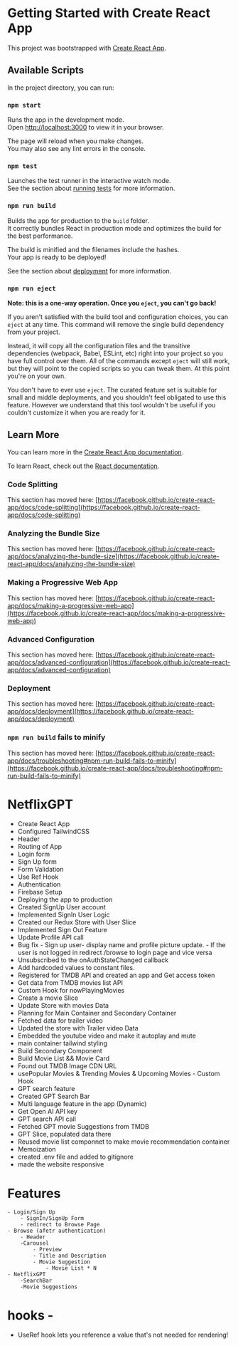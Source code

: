 # Getting Started with Create React App

This project was bootstrapped with [Create React App](https://github.com/facebook/create-react-app).

## Available Scripts

In the project directory, you can run:

### `npm start`

Runs the app in the development mode.\
Open [http://localhost:3000](http://localhost:3000) to view it in your browser.

The page will reload when you make changes.\
You may also see any lint errors in the console.

### `npm test`

Launches the test runner in the interactive watch mode.\
See the section about [running tests](https://facebook.github.io/create-react-app/docs/running-tests) for more information.

### `npm run build`

Builds the app for production to the `build` folder.\
It correctly bundles React in production mode and optimizes the build for the best performance.

The build is minified and the filenames include the hashes.\
Your app is ready to be deployed!

See the section about [deployment](https://facebook.github.io/create-react-app/docs/deployment) for more information.

### `npm run eject`

**Note: this is a one-way operation. Once you `eject`, you can't go back!**

If you aren't satisfied with the build tool and configuration choices, you can `eject` at any time. This command will remove the single build dependency from your project.

Instead, it will copy all the configuration files and the transitive dependencies (webpack, Babel, ESLint, etc) right into your project so you have full control over them. All of the commands except `eject` will still work, but they will point to the copied scripts so you can tweak them. At this point you're on your own.

You don't have to ever use `eject`. The curated feature set is suitable for small and middle deployments, and you shouldn't feel obligated to use this feature. However we understand that this tool wouldn't be useful if you couldn't customize it when you are ready for it.

## Learn More

You can learn more in the [Create React App documentation](https://facebook.github.io/create-react-app/docs/getting-started).

To learn React, check out the [React documentation](https://reactjs.org/).

### Code Splitting

This section has moved here: [https://facebook.github.io/create-react-app/docs/code-splitting](https://facebook.github.io/create-react-app/docs/code-splitting)

### Analyzing the Bundle Size

This section has moved here: [https://facebook.github.io/create-react-app/docs/analyzing-the-bundle-size](https://facebook.github.io/create-react-app/docs/analyzing-the-bundle-size)

### Making a Progressive Web App

This section has moved here: [https://facebook.github.io/create-react-app/docs/making-a-progressive-web-app](https://facebook.github.io/create-react-app/docs/making-a-progressive-web-app)

### Advanced Configuration

This section has moved here: [https://facebook.github.io/create-react-app/docs/advanced-configuration](https://facebook.github.io/create-react-app/docs/advanced-configuration)

### Deployment

This section has moved here: [https://facebook.github.io/create-react-app/docs/deployment](https://facebook.github.io/create-react-app/docs/deployment)

### `npm run build` fails to minify

This section has moved here: [https://facebook.github.io/create-react-app/docs/troubleshooting#npm-run-build-fails-to-minify](https://facebook.github.io/create-react-app/docs/troubleshooting#npm-run-build-fails-to-minify)


# NetflixGPT

- Create React App
- Configured TailwindCSS
- Header
- Routing of App
- Login form
- Sign Up form
- Form Validation
- Use Ref Hook
- Authentication
- Firebase Setup
- Deploying the app to production
- Created SignUp User account
- Implemented SignIn User Logic 
- Created our Redux Store with User Slice
- Implemented Sign Out Feature
- Update Profile API call
- Bug fix - Sign up user- display name and profile picture update.
        - If the user is not logged in redirect /browse to login page and vice versa
- Unsubscribed to the onAuthStateChanged callback
- Add hardcoded values to constant files.
- Registered for TMDB API and created an app and Get access token
- Get data from TMDB movies list API
- Custom Hook for nowPlayingMovies
- Create a movie Slice
- Update Store with movies Data
- Planning for Main Container and Secondary Container
- Fetched data for trailer video
- Updated the store with Trailer video Data
- Embedded the youtube video and make it autoplay and mute
- main container tailwind styling
- Build Secondary Component
- Build Movie List && Movie Card
- Found out TMDB Image CDN URL
- usePopular Movies & Trending Movies & Upcoming Movies - Custom Hook
- GPT search feature
- Created GPT Search Bar
- Multi language feature in the app (Dynamic) 
- Get Open AI API key
- GPT search API call
- Fetched GPT movie Suggestions from TMDB
- GPT Slice, populated data there
- Reused movie list componnet to make movie recommendation container
- Memoization
- created .env file and added to gitignore 
- made the website responsive


# Features
    - Login/Sign Up
        - SignIn/SignUp Form
        - redirect to Browse Page
    - Browse (afetr authentication)
        - Header
        -Carousel
            - Preview
            - Title and Description
            - Movie Suggestion
                - Movie List * N
    - NetflixGPT
        -SearchBar
        -Movie Suggestions


# hooks - 
 - UseRef hook lets you reference a value that's not needed for rendering!



